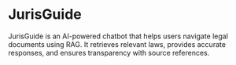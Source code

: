 # JurisGuide
JurisGuide is an AI-powered chatbot that helps users navigate legal documents using RAG. It retrieves relevant laws, provides accurate responses, and ensures transparency with source references.
